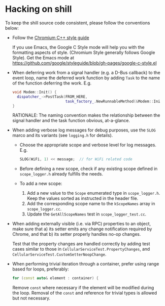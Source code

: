 # Hacking on shill

To keep the shill source code consistent, please follow the conventions below:

*   Follow the [Chromium C++ style guide](https://chromium.googlesource.com/chromium/src/+/master/styleguide/c++/c++.md)

    If you use Emacs, the Google C Style mode will help you with the formatting
    aspects of style. (Chromium Style generally follows Google Style). Get the
    Emacs mode at
    https://github.com/google/styleguide/blob/gh-pages/google-c-style.el

*   When deferring work from a signal handler (e.g. a D-Bus callback) to
    the event loop, name the deferred work function by adding `Task` to
    the name of the function deferring the work. E.g.

    ```c++
    void Modem::Init() {
      dispatcher_->PostTask(FROM_HERE,
                            task_factory_.NewRunnableMethod(&Modem::InitTask));
    }
    ```

    RATIONALE: The naming convention makes the relationship between the signal
    handler and the task function obvious, at-a-glance.

*   When adding verbose log messages for debug purposes, use the `SLOG` marco
    and its variants (see `logging.h` for details).

    *   Choose the appropriate scope and verbose level for log messages. E.g.

        ```c++
        SLOG(WiFi, 1) << message;  // for WiFi related code
        ```

    *   Before defining a new scope, check if any existing scope defined in
        `scope_logger.h` already fulfills the needs.

    *   To add a new scope:
        1.  Add a new value to the `Scope` enumerated type in `scope_logger.h`.
            Keep the values sorted as instructed in the header file.
        2.  Add the corresponding scope name to the `kScopeNames` array in
            `scope_logger.cc`.
        3.  Update the `GetAllScopeNames` test in `scope_logger_test.cc`.

*   When adding externally visible (i.e. via RPC) properties to an object,
    make sure that a) its setter emits any change notification required by
    Chrome, and that b) its setter properly handles no-op changes.

    Test that the property changes are handled correctly by adding test
    cases similar to those in `CellularServiceTest.PropertyChanges`, and
    `CellularServiceTest.CustomSetterNoopChange`.

*   When performing trivial iteration through a container, prefer using
    range based for loops, preferably:

    ```c++
    for (const auto& element : container) {
    ```

    Remove `const` where necessary if the element will be modified during
    the loop.  Removal of the `const` and reference for trivial types is
    allowed but not necessary.
